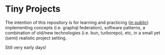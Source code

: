 # Tiny Projects

The intention of this repository is for learning and practicing ([in public](https://www.swyx.io/learn-in-public))
implementing concepts (i.e. graphql federation), software patterns, a combination of old/new technologies (i.e. bun, turborepo), etc,
in a small yet (semi) realistic project setting.

Still very early days!
